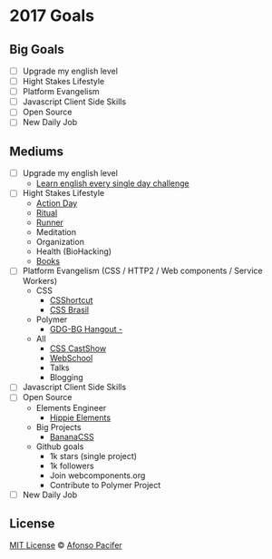 # 2017 Goals

## Big Goals

- [ ] Upgrade my english level
- [ ] Hight Stakes Lifestyle
- [ ] Platform Evangelism
- [ ] Javascript Client Side Skills
- [ ] Open Source
- [ ] New Daily Job

## Mediums

- [ ] Upgrade my english level
    - [Learn english every single day challenge](https://github.com/afonsopacifer/learn-english-every-single-day)
- [ ] Hight Stakes Lifestyle
    - [Action Day](action-day.md)
    - [Ritual](ritual.md)
    - [Runner](https://www.strava.com/athletes/19379991)
    - Meditation
    - Organization
    - Health (BioHacking)
    - [Books](books.md)
- [ ] Platform Evangelism (CSS / HTTP2 / Web components / Service Workers)
    - CSS
        - [CSShortcut]()
        - [CSS Brasil]()
    - Polymer
        - [GDG-BG Hangout - ]()
    - All
        - [CSS CastShow]()
        - [WebSchool]()
        - Talks
        - Blogging
- [ ] Javascript Client Side Skills
- [ ] Open Source
    - Elements Engineer
        - [Hippie Elements](https://github.com/hippie-elements)
    - Big Projects
        - [BananaCSS](https://github.com/bananacss)
    - Github goals
        - 1k stars (single project)
        - 1k followers
        - Join webcomponents.org
        - Contribute to Polymer Project
- [ ] New Daily Job

## License

[MIT License](https://github.com/afonsopacifer/2017-goals/blob/master/LICENSE.md) © [Afonso Pacifer](http://afonsopacifer.github.io/)
